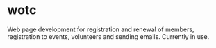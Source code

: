 # wotc
Web page development for registration and renewal of members, registration to events, volunteers and sending emails. Currently in use.
